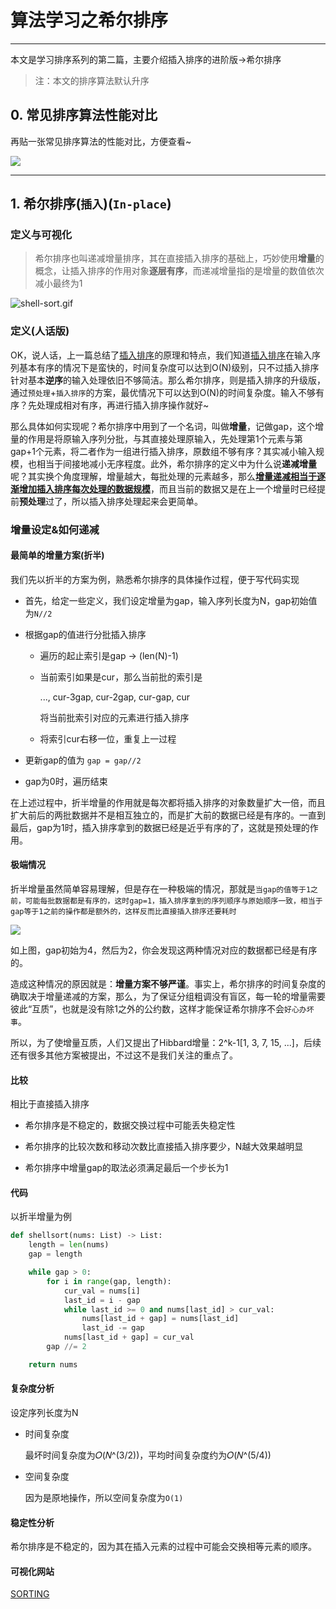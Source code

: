 # 算法学习之希尔排序


---

本文是学习排序系列的第二篇，主要介绍插入排序的进阶版->希尔排序

<!--more-->

> 注：本文的排序算法默认升序


## 0. 常见排序算法性能对比

再贴一张常见排序算法的性能对比，方便查看~

![](https://raw.githubusercontent.com/shmilywh/PicturesForBlog/master/2021/05/26-18-44-47-2021-05-26-18-44-43-image.png)

---

## 1. 希尔排序(`插入`)(`In-place`)

### 定义与可视化

> 希尔排序也叫递减增量排序，其在直接插入排序的基础上，巧妙使用**增量**的概念，让插入排序的作用对象**逐层有序**，而递减增量指的是增量的数值依次减小最终为1

![shell-sort.gif](https://raw.githubusercontent.com/shmilywh/PicturesForBlog/master/2021/05/01-00-04-07-shell-sort.gif)

### 定义(人话版)

OK，说人话，上一篇总结了[插入排序](https://shmilywh.github.io/2021/04/26/Algorithms/sorting/%E7%AE%97%E6%B3%95%E5%AD%A6%E4%B9%A0%E4%B9%8B%E6%8E%92%E5%BA%8F(%E4%B8%80)/#%E6%8F%92%E5%85%A5%E6%8E%92%E5%BA%8F-%E6%8F%92%E5%85%A5-In-place)的原理和特点，我们知道<u>插入排序</u>在输入序列基本有序的情况下是蛮快的，时间复杂度可以达到O(N)级别，只不过插入排序针对基本**逆序**的输入处理依旧不够简洁。那么希尔排序，则是插入排序的升级版，通过`预处理`+`插入排序`的方案，最优情况下可以达到O(N)的时间复杂度。输入不够有序？先处理成相对有序，再进行插入排序操作就好~

那么具体如何实现呢？希尔排序中用到了一个名词，叫做**增量**，记做gap，这个增量的作用是将原输入序列分批，与其直接处理原输入，先处理第1个元素与第gap+1个元素，将二者作为一组进行插入排序，原数组不够有序？其实减小输入规模，也相当于间接地减小无序程度。此外，希尔排序的定义中为什么说**递减增量**呢？其实换个角度理解，增量越大，每批处理的元素越多，那么<u>**增量递减相当于逐渐增加插入排序每次处理的数据规模**</u>，而且当前的数据又是在上一个增量时已经提前**预处理**过了，所以插入排序处理起来会更简单。

### 增量设定&如何递减

#### 最简单的增量方案(折半)

我们先以折半的方案为例，熟悉希尔排序的具体操作过程，便于写代码实现

- 首先，给定一些定义，我们设定增量为gap，输入序列长度为N，gap初始值为`N//2`

- 根据gap的值进行分批插入排序
  
  - 遍历的起止索引是gap -> (len(N)-1)
  
  - 当前索引如果是cur，那么当前批的索引是
    
    ..., cur-3gap, cur-2gap, cur-gap, cur
    
    将当前批索引对应的元素进行插入排序
  
  - 将索引cur右移一位，重复上一过程

- 更新gap的值为 `gap = gap//2`

- gap为0时，遍历结束

在上述过程中，折半增量的作用就是每次都将插入排序的对象数量扩大一倍，而且扩大前后的两批数据并不是相互独立的，而是扩大前的数据已经是有序的。一直到最后，gap为1时，插入排序拿到的数据已经是近乎有序的了，这就是预处理的作用。

#### 极端情况

折半增量虽然简单容易理解，但是存在一种极端的情况，那就是`当gap的值等于1之前，可能每批数据都是有序的，这时gap=1，插入排序拿到的序列顺序与原始顺序一致，相当于gap等于1之前的操作都是额外的，这样反而比直接插入排序还要耗时`

![](https://raw.githubusercontent.com/shmilywh/PicturesForBlog/master/2021/05/06-09-51-24-2021-05-06-09-51-20-image.png)

如上图，gap初始为4，然后为2，你会发现这两种情况对应的数据都已经是有序的。

造成这种情况的原因就是：**增量方案不够严谨**。事实上，希尔排序的时间复杂度的确取决于增量递减的方案，那么，为了保证分组粗调没有盲区，每一轮的增量需要彼此“互质”，也就是没有除1之外的公约数，这样才能保证希尔排序不会`好心办坏事`。

所以，为了使增量互质，人们又提出了Hibbard增量：2^k-1[1, 3, 7, 15, ...]，后续还有很多其他方案被提出，不过这不是我们关注的重点了。

#### 比较

相比于直接插入排序

- 希尔排序是不稳定的，数据交换过程中可能丢失稳定性

- 希尔排序的比较次数和移动次数比直接插入排序要少，N越大效果越明显

- 希尔排序中增量gap的取法必须满足最后一个步长为1

#### 代码

以折半增量为例

```python
def shellsort(nums: List) -> List:
    length = len(nums)
    gap = length

    while gap > 0:
        for i in range(gap, length):
            cur_val = nums[i]
            last_id = i - gap
            while last_id >= 0 and nums[last_id] > cur_val:
                nums[last_id + gap] = nums[last_id]
                last_id -= gap
            nums[last_id + gap] = cur_val
        gap //= 2

    return nums
```

#### 复杂度分析

设定序列长度为N

- 时间复杂度
  
  最坏时间复杂度为𝑂(𝑁^(3/2))，平均时间复杂度约为𝑂(𝑁^(5/4))

- 空间复杂度
  
  因为是原地操作，所以空间复杂度为`O(1)`

#### 稳定性分析

希尔排序是不稳定的，因为其在插入元素的过程中可能会交换相等元素的顺序。

#### 可视化网站

[SORTING](http://sorting.at/)
